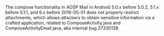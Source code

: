 The compose functionality in AOSP Mail in Android 5.0.x before 5.0.2, 5.1.x before 5.1.1, and 6.x before 2016-05-01 does not properly restrict attachments, which allows attackers to obtain sensitive information via a crafted application, related to ComposeActivity.java and ComposeActivityEmail.java, aka internal bug 27335139.